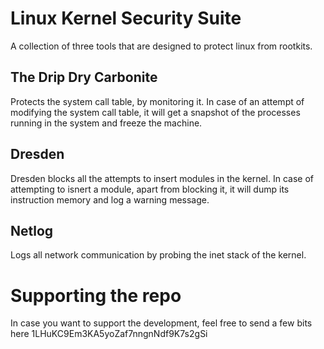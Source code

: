 # Linux Kernel Security Suite

A collection of three tools that are designed to protect linux from rootkits.

## The Drip Dry Carbonite

Protects the system call table, by monitoring it.
In case of an attempt of modifying the system call table, it will get a snapshot of the processes running in the system and freeze the machine.

## Dresden

Dresden blocks all the attempts to insert modules in the kernel. In case of attempting to isnert a module, apart from blocking it, it will dump its instruction memory and log a warning message.

## Netlog

Logs all network communication by probing the inet stack of the kernel.

# Supporting the repo

In case you want to support the development, feel free to send a few bits here 1LHuKC9Em3KA5yoZaf7nngnNdf9K7s2gSi
